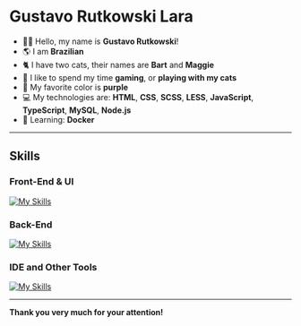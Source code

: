 # Gustavo Rutkowski Lara

- 🧑🏻 Hello, my name is **Gustavo Rutkowski**!
- 🌎 I am **Brazilian**
- 🐈 I have two cats, their names are **Bart** and **Maggie**
- 🎈 I like to spend my time **gaming**, or **playing with my cats**
- 💜 My favorite color is **purple**
- 💻 My technologies ​​are: **HTML**, **CSS**, **SCSS**, **LESS**, **JavaScript**, **TypeScript**, **MySQL**, **Node.js**
- 📘 Learning: **Docker**

---

## Skills
### Front-End & UI
[![My Skills](https://skillicons.dev/icons?i=figma,html,css,less,sass,js,ts,webpack)](https://skillicons.dev)

### Back-End
[![My Skills](https://skillicons.dev/icons?i=nodejs,express,mysql,jest,postman,ts)](https://skillicons.dev)

### IDE and Other Tools
[![My Skills](https://skillicons.dev/icons?i=vscode,git,npm)](https://skillicons.dev)

---

**Thank you very much for your attention!**
